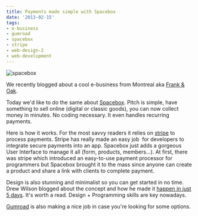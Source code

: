 ```yaml
---
title: Payments made simple with Spacebox
date: '2013-02-15'
tags:
- e-business
- gumroad
- spacebox
- stripe
- web-design-2
- web-development
---
```


![spacebox](http://blog.yafoy.com/wp-content/uploads/spacebox.png)

We recently blogged about a cool e-business from Montreal aka 
[Frank & Oak](http://blog.yafoy.com/2012/12/frank-oak-online-clothing-club/).

Today we'd like to do the same about 
[Spacebox](https://spacebox.io). Pitch is simple, have something to sell online (digital or classic goods), you can now collect money in minutes. No coding necessary. It even handles recurring payments.

Here is how it works. For the most savvy readers it relies on 
[stripe](http://stripe.com) to process payments. Stripe has really made an easy job  for developers to integrate secure payments into an app. Spacebox just adds a gorgeous User Interface to manage it all (form, products, members...). At first, there was stripe which introduced an easy-to-use payment processor for programmers but Spacebox brought it to the mass since anyone can create a product and share a link with clients to complete payment.

Design is also stunning and minimalist so you can get started in no time. Drew Wilson blogged about the concept and how he made it 
[happen in just 5 days](http://theindustry.cc/2012/10/19/space-box-behind-the-scenes/). It's worth a read. Design + Programming skills are key nowadays.


[Gumroad](http://gumroad.com) is also making a nice job in case you're looking for some options.
